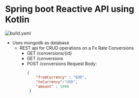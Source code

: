 # Spring boot Reactive API using Kotlin


![build.yaml](https://github.com/govardhanpagidi/kotlin-reactive-rest-api/actions/workflows/workflow-file.yml/badge.svg)


* Uses mongodb as database
  * REST api for CRUD operations on a Fx Rate Conversions
      * GET /conversions/{id}
      * GET /conversions
      * POST /conversions
        Request Body:
        ```json
        {
            "fromCurrency" : "EUR",
            "toCurrency":"USD",
            "amount" : 1000
         }
        ```


